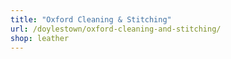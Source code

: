 ```yaml
---
title: "Oxford Cleaning & Stitching"
url: /doylestown/oxford-cleaning-and-stitching/
shop: leather
---
```

